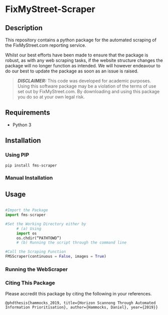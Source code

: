 # FixMyStreet-Scraper

## Description

This repository contains a python package for the automated scraping of the FixMyStreet.com reporting service.

Whilst our best efforts have been made to ensure that the package is robust, as with any web scraping tasks,  if the website structure changes the package will no longer function as intended. We will however endeavour to do our best to update the package as soon as an issue is raised. 

> **_DISCLAIMER:_** This code was developed for academic purposes. Using this software package may be a violation of the terms of use set out by FixMyStreet.com. By downloading and using this package you do so at your own legal risk.

## Requirements

- Python 3

## Installation

### Using PIP

``` pip install fms-scraper ```

### Manual Installation

## Usage

```python

#Import the Package
import fms-scraper

#Set the Working Directory either by
     # (a) Using
     import os
     os.chdir(“PATHTOWD”)
     # (b) Running the script through the command line

#Call the Scraping Function
FMSScraper(continuous = False, images = True)


```

### Running the WebScraper


### Citing This Package
Please accredit this package by citing the following in your references. 

```
@phdthesis{hammocks_2019, title={Horizon Scannong Through Automated Information Prioritisation}, author={Hammocks, Daniel}, year={2019}}
```
